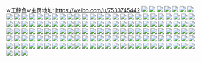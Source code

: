 w王鲸鱼w主页地址: https://weibo.com/u/7533745442 
![](https://wx4.sinaimg.cn/mw2000/008dQPlgly1h8wo953oo2j30u01hcn55.jpg) 
![](https://wx4.sinaimg.cn/mw2000/008dQPlgly1h8wo95ozpcj30u0140ahq.jpg) 
![](https://wx4.sinaimg.cn/mw2000/008dQPlgly1h8wo95xz4ej30u011u7b4.jpg) 
![](https://wx4.sinaimg.cn/mw2000/008dQPlgly1h8wo963ugaj30u00u079h.jpg) 
![](https://wx4.sinaimg.cn/mw2000/008dQPlgly1h8wo96b6jpj30u0140n64.jpg) 
![](https://wx4.sinaimg.cn/mw2000/008dQPlgly1h8wo96kz6aj30u0141tfs.jpg) 
![](https://wx4.sinaimg.cn/mw2000/008dQPlgly1h8wo94obzxj30u0140aig.jpg) 
![](https://wx4.sinaimg.cn/mw2000/008dQPlgly1h8wo96smh6j30u0141tii.jpg) 
![](https://wx4.sinaimg.cn/mw2000/008dQPlgly1h8wo97imnyj30u01hpwql.jpg) 
![](https://wx4.sinaimg.cn/mw2000/008dQPlgly1h8wo97udy5j30u01i2wo4.jpg) 
![](https://wx4.sinaimg.cn/mw2000/008dQPlgly1h8wo983xszj30u01hsn5l.jpg) 
![](https://wx4.sinaimg.cn/mw2000/008dQPlgly1h8wo98cl9rj30u0140k0v.jpg) 
![](https://wx4.sinaimg.cn/mw2000/008dQPlgly1h8wo979b7vj30u013w7bm.jpg) 
![](https://wx4.sinaimg.cn/mw2000/008dQPlgly1h8wo98ki65j30u014h480.jpg) 
![](https://wx4.sinaimg.cn/mw2000/008dQPlgly1h81aolle4jj30u00u0tdc.jpg) 
![](https://wx4.sinaimg.cn/mw2000/008dQPlgly1h81aopq431j30n01dswk8.jpg) 
![](https://wx4.sinaimg.cn/mw2000/008dQPlgly1h81aorbu9hj30n01dswj7.jpg) 
![](https://wx4.sinaimg.cn/mw2000/008dQPlgly1h81ap0c4j3j30n01dstdp.jpg) 
![](https://wx4.sinaimg.cn/mw2000/008dQPlgly1h81ap3onmsj30u01hck0n.jpg) 
![](https://wx4.sinaimg.cn/mw2000/008dQPlgly1h81arejnsij30u01t1n98.jpg) 
![](https://wx4.sinaimg.cn/mw2000/008dQPlgly1h81ari3xbvj30u01t1ale.jpg) 
![](https://wx4.sinaimg.cn/mw2000/008dQPlgly1h81ar7bbznj31400u07bd.jpg) 
![](https://wx4.sinaimg.cn/mw2000/008dQPlgly1h7z63n8imkj30u01hcqba.jpg) 
![](https://wx4.sinaimg.cn/mw2000/008dQPlgly1h7z63ntmaxj30u01hc7c0.jpg) 
![](https://wx4.sinaimg.cn/mw2000/008dQPlgly1h7z63or70kj30u0140dl1.jpg) 
![](https://wx4.sinaimg.cn/mw2000/008dQPlgly1h7vr2qn8voj30u0140n7e.jpg) 
![](https://wx4.sinaimg.cn/mw2000/008dQPlgly1h7vr2rauibj30u0140akg.jpg) 
![](https://wx4.sinaimg.cn/mw2000/008dQPlgly1h7vr2rm1dqj30u0140k3f.jpg) 
![](https://wx4.sinaimg.cn/mw2000/008dQPlgly1h7vr2schpvj30u0140gx4.jpg) 
![](https://wx4.sinaimg.cn/mw2000/008dQPlgly1h7vr2qaf6fj30u0140n8g.jpg) 
![](https://wx4.sinaimg.cn/mw2000/008dQPlgly1h7vr2srd84j30u0140alj.jpg) 
![](https://wx4.sinaimg.cn/mw2000/008dQPlgly1h7ucm250isj30u0140dnz.jpg) 
![](https://wx4.sinaimg.cn/mw2000/008dQPlgly1h7ucm2qmr2j30u0140n5z.jpg) 
![](https://wx4.sinaimg.cn/mw2000/008dQPlgly1h7ucm3em4lj30u0140n4i.jpg) 
![](https://wx4.sinaimg.cn/mw2000/008dQPlgly1h7ucm1c5v7j30u0140gss.jpg) 
![](https://wx4.sinaimg.cn/mw2000/008dQPlgly1h7ucm3z7utj30qr1bkn4x.jpg) 
![](https://wx4.sinaimg.cn/mw2000/008dQPlgly1h7ucm50aq0j30u01hck6s.jpg) 
![](https://wx4.sinaimg.cn/mw2000/008dQPlgly1h7ucm8fem0j30u0140tjd.jpg) 
![](https://wx4.sinaimg.cn/mw2000/008dQPlgly1h7ucmrn409j30u01t1tls.jpg) 
![](https://wx4.sinaimg.cn/mw2000/008dQPlgly1h7ucms9t37j30u01hcn73.jpg) 
![](https://wx4.sinaimg.cn/mw2000/008dQPlgly1h7ucmszhnnj30u01hcdo3.jpg) 
![](https://wx4.sinaimg.cn/mw2000/008dQPlgly1h7ucmtsoptj30u0140n5c.jpg) 
![](https://wx4.sinaimg.cn/mw2000/008dQPlgly1h7ucmubv7tj30u01hcakf.jpg) 
![](https://wx4.sinaimg.cn/mw2000/008dQPlgly1h7ucmv0xqmj30u0140wla.jpg) 
![](https://wx4.sinaimg.cn/mw2000/008dQPlgly1h7ucmvmv87j30u0140qau.jpg) 
![](https://wx4.sinaimg.cn/mw2000/008dQPlgly1h7ucmqr3sbj30u0140k00.jpg) 
![](https://wx4.sinaimg.cn/mw2000/008dQPlgly1h7ucmw4brcj30u01400y8.jpg) 
![](https://wx4.sinaimg.cn/mw2000/008dQPlgly1h7ucmx0rhqj30u014079b.jpg) 
![](https://wx4.sinaimg.cn/mw2000/008dQPlgly1h7ucmxgfk9j30u0140wl5.jpg) 
![](https://wx4.sinaimg.cn/mw2000/008dQPlgly1h7df0qb5g6j30u0140ta9.jpg) 
![](https://wx4.sinaimg.cn/mw2000/008dQPlgly1h7df0q14btj31400u0mxv.jpg) 
![](https://wx4.sinaimg.cn/mw2000/008dQPlgly1h7df1wp46hj31400u00vh.jpg) 
![](https://wx4.sinaimg.cn/mw2000/008dQPlgly1h7df1ww1isj30oh17idlw.jpg) 
![](https://wx4.sinaimg.cn/mw2000/008dQPlgly1h7df1x7phcj30u01t1tcq.jpg) 
![](https://wx4.sinaimg.cn/mw2000/008dQPlgly1h7df1xic8oj30u01t1ak4.jpg) 
![](https://wx4.sinaimg.cn/mw2000/008dQPlgly1h7df1xqyhvj30u0140jyj.jpg) 
![](https://wx4.sinaimg.cn/mw2000/008dQPlgly1h7df1wg948j30u01400zj.jpg) 
![](https://wx4.sinaimg.cn/mw2000/008dQPlgly1h7df1xyogaj30u0140whj.jpg) 
![](https://wx4.sinaimg.cn/mw2000/008dQPlgly1h7df1ydo3rj30u0140wfx.jpg) 
![](https://wx4.sinaimg.cn/mw2000/008dQPlgly1h7df1ynvpqj30u0140grs.jpg) 
![](https://wx4.sinaimg.cn/mw2000/008dQPlgly1h7df2a2owmj30u01t1drf.jpg) 
![](https://wx4.sinaimg.cn/mw2000/008dQPlgly1h7df2aeb4sj30u014076o.jpg) 
![](https://wx4.sinaimg.cn/mw2000/008dQPlgly1h7df29rcjfj30u0140tc0.jpg) 
![](https://wx4.sinaimg.cn/mw2000/008dQPlgly1h7df39rdkvj30u0140wfb.jpg) 
![](https://wx4.sinaimg.cn/mw2000/008dQPlgly1h7df39g7roj30u0140guf.jpg) 
![](https://wx4.sinaimg.cn/mw2000/008dQPlgly1h78iwee0slj30u0140af7.jpg) 
![](https://wx4.sinaimg.cn/mw2000/008dQPlgly1h78iwl0337j30u01t3n2p.jpg) 
![](https://wx4.sinaimg.cn/mw2000/008dQPlgly1h78iwdpmcvj30u0140n4j.jpg) 
![](https://wx4.sinaimg.cn/mw2000/008dQPlgly1h78iwnda2gj30n01dsq4d.jpg) 
![](https://wx4.sinaimg.cn/mw2000/008dQPlgly1h78iwgntm7j30u014045m.jpg) 
![](https://wx4.sinaimg.cn/mw2000/008dQPlgly1h78iwmb6ucj30u0140ti5.jpg) 
![](https://wx4.sinaimg.cn/mw2000/008dQPlgly1h78iwbpibkj30u0140t95.jpg) 
![](https://wx4.sinaimg.cn/mw2000/008dQPlgly1h78iwc9oqtj30u0140tdc.jpg) 
![](https://wx4.sinaimg.cn/mw2000/008dQPlgly1h78iwcu34tj30u0140q3i.jpg) 
![](https://wx4.sinaimg.cn/mw2000/008dQPlgly1h78iwaw77kj30u01400xn.jpg) 
![](https://wx4.sinaimg.cn/mw2000/008dQPlgly1h78iwf74g7j30u0140n32.jpg) 
![](https://wx4.sinaimg.cn/mw2000/008dQPlgly1h78iwa97b0j30u0140tc2.jpg) 
![](https://wx4.sinaimg.cn/mw2000/008dQPlgly1h78iwfw5flj30u0140q9q.jpg) 
![](https://wx4.sinaimg.cn/mw2000/008dQPlgly1h78iwhlwvpj30u01hc0zm.jpg) 
![](https://wx4.sinaimg.cn/mw2000/008dQPlgly1h78iwihjcwj30u01hcq4p.jpg) 
![](https://wx4.sinaimg.cn/mw2000/008dQPlgly1h78iwjca3mj30tk1gl7d8.jpg) 
![](https://wx4.sinaimg.cn/mw2000/008dQPlgly1h78iwnza2mj30u0140dkn.jpg) 
![](https://wx4.sinaimg.cn/mw2000/008dQPlgly1h78iwowcymj31400u07e1.jpg) 
![](https://wx4.sinaimg.cn/mw2000/008dQPlgly1h74hdfd67kj30u01drq43.jpg) 
![](https://wx4.sinaimg.cn/mw2000/008dQPlgly1h74hdsfa8kj30tb1ap757.jpg) 
![](https://wx4.sinaimg.cn/mw2000/008dQPlgly1h74hdu5fa6j30mp0u0407.jpg) 
![](https://wx4.sinaimg.cn/mw2000/008dQPlgly1h6msxkgsyjj30u0140dmm.jpg) 
![](https://wx4.sinaimg.cn/mw2000/008dQPlgly1h6msxky0g9j30u01hc76e.jpg) 
![](https://wx4.sinaimg.cn/mw2000/008dQPlgly1h66n6hvu05j30u014040q.jpg) 
![](https://wx4.sinaimg.cn/mw2000/008dQPlgly1h5ns6uu8mij30u014043r.jpg) 
![](https://wx4.sinaimg.cn/mw2000/008dQPlgly1h5ns6vgfx6j30u011vwja.jpg) 
![](https://wx4.sinaimg.cn/mw2000/008dQPlgly1h5ns6ylhexj30u00u0afc.jpg) 
![](https://wx4.sinaimg.cn/mw2000/008dQPlgly1h5ns6zqyk7j31t10u0nc9.jpg) 
![](https://wx4.sinaimg.cn/mw2000/008dQPlgly1h5ns70xsbqj30u01t1wqo.jpg) 
![](https://wx4.sinaimg.cn/mw2000/008dQPlgly1h5ns72ayqxj31t10u04bw.jpg) 
![](https://wx4.sinaimg.cn/mw2000/008dQPlgly1h5ns6xs3u3j30u01t3dta.jpg) 
![](https://wx4.sinaimg.cn/mw2000/008dQPlgly1h5ns73a84ij31400u0aft.jpg) 
![](https://wx4.sinaimg.cn/mw2000/008dQPlgly1h5ns742p7nj31400u0afo.jpg) 
![](https://wx4.sinaimg.cn/mw2000/008dQPlgly1h5ns74srttj31400u07a2.jpg) 
![](https://wx4.sinaimg.cn/mw2000/008dQPlgly1h5ns75iwmvj30u0140te3.jpg) 
![](https://wx4.sinaimg.cn/mw2000/008dQPlgly1h5ns76heu8j31em0shajo.jpg) 
![](https://wx4.sinaimg.cn/mw2000/008dQPlgly1h5ns77mdfrj30se1eggwn.jpg) 
![](https://wx4.sinaimg.cn/mw2000/008dQPlgly1h5ns78lmsrj30sb1ebwp8.jpg) 
![](https://wx4.sinaimg.cn/mw2000/008dQPlgly1h5ns6u5t64j30u0140gse.jpg) 
![](https://wx4.sinaimg.cn/mw2000/008dQPlgly1h5ns79g4dhj30u0140qby.jpg) 
![](https://wx4.sinaimg.cn/mw2000/008dQPlgly1h5ns7abobnj30u0140dou.jpg) 
![](https://wx4.sinaimg.cn/mw2000/008dQPlgly1h5ns7bdfp8j30u014047e.jpg) 
![](https://wx4.sinaimg.cn/mw2000/008dQPlgly1h5k75vvf8hj30u01hcgvl.jpg) 
![](https://wx4.sinaimg.cn/mw2000/008dQPlgly1h5k75uzgaqj30ml0wlgoj.jpg) 
![](https://wx4.sinaimg.cn/mw2000/008dQPlgly1h5k75uj98dj30u01hcqej.jpg) 
![](https://wx4.sinaimg.cn/mw2000/008dQPlgly1h5k765opimj30q91aoq67.jpg) 
![](https://wx4.sinaimg.cn/mw2000/008dQPlgly1h5k76ifhc8j30u01hcjye.jpg) 
![](https://wx4.sinaimg.cn/mw2000/008dQPlgly1h5briputk7j30u01t1k4m.jpg) 
![](https://wx4.sinaimg.cn/mw2000/008dQPlgly1h5briwuo5ij30u01hcwu2.jpg) 
![](https://wx4.sinaimg.cn/mw2000/008dQPlgly1h56n6m7eu0j30u0140wm5.jpg) 
![](https://wx4.sinaimg.cn/mw2000/008dQPlgly1h56n6nz3pej31t30u0apb.jpg) 
![](https://wx4.sinaimg.cn/mw2000/008dQPlgly1h56n6ouvj1j30u01t316v.jpg) 
![](https://wx4.sinaimg.cn/mw2000/008dQPlgly1h56n92wzjcj30u01hctgs.jpg) 
![](https://wx4.sinaimg.cn/mw2000/008dQPlgly1h56n956b90j30u01hcwi7.jpg) 
![](https://wx4.sinaimg.cn/mw2000/008dQPlgly1h56n99cocmj30u01hcgrr.jpg) 
![](https://wx4.sinaimg.cn/mw2000/008dQPlgly1h56n9oxt1yj30u014ejz2.jpg) 
![](https://wx4.sinaimg.cn/mw2000/008dQPlgly1h53wjcj9rbj31400u0adr.jpg) 
![](https://wx4.sinaimg.cn/mw2000/008dQPlgly1h53wjc13g4j30u0140dk3.jpg) 
![](https://wx4.sinaimg.cn/mw2000/008dQPlgly1h53wje0d9ej31400u0q6d.jpg) 
![](https://wx4.sinaimg.cn/mw2000/008dQPlgly1h53wjdrt88j30u0140tf4.jpg) 
![](https://wx4.sinaimg.cn/mw2000/008dQPlgly1h53wje8py8j31hc0u0qej.jpg) 
![](https://wx4.sinaimg.cn/mw2000/008dQPlgly1h53wjdahknj30n01dsq8b.jpg) 
![](https://wx4.sinaimg.cn/mw2000/008dQPlgly1h3agti5tazj30mh0dejv0.jpg) 
![](https://wx4.sinaimg.cn/mw2000/008dQPlgly1h3agthkcjwj30s70k8gpj.jpg) 
![](https://wx4.sinaimg.cn/mw2000/008dQPlgly1h39al9waqdj31hc0u0gu7.jpg) 
![](https://wx4.sinaimg.cn/mw2000/008dQPlgly1h39alc449hj31vo0v8k7a.jpg) 
![](https://wx4.sinaimg.cn/mw2000/008dQPlgly1h39alclesbj30v81vogzj.jpg) 
![](https://wx4.sinaimg.cn/mw2000/008dQPlgly1h39aldmoioj31vo1vo7wh.jpg) 
![](https://wx4.sinaimg.cn/mw2000/008dQPlgly1h39aluvhp8j30n01ds0xo.jpg) 
![](https://wx4.sinaimg.cn/mw2000/008dQPlgly1h3864xl1nwj30j00jkweq.jpg) 
